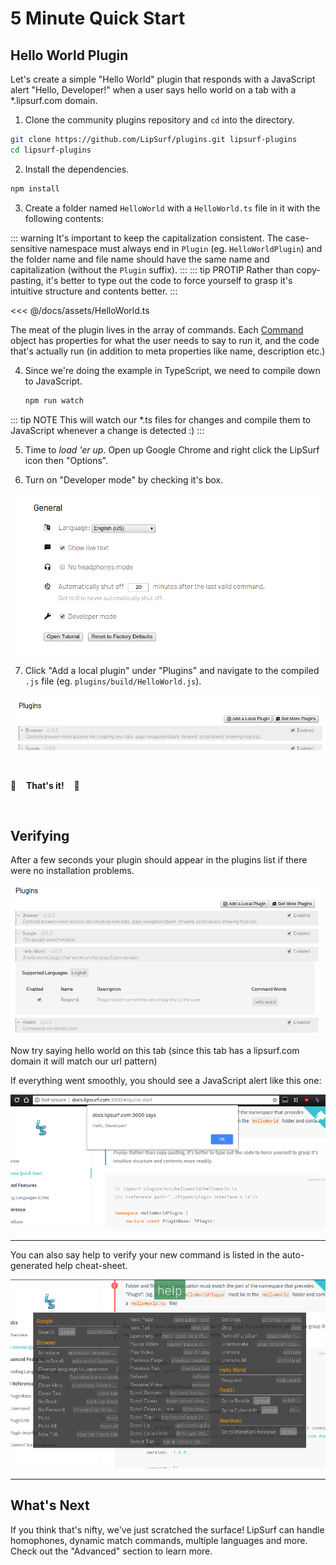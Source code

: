 # 5 Minute Quick Start

## Hello World Plugin

Let's create a simple "Hello World" plugin that responds with a JavaScript alert "Hello, Developer!" when a user says <span class="voice-cmd">hello world</span> on a tab with a *.lipsurf.com domain.

 1. Clone the community plugins repository and `cd` into the directory.

 ```sh
 git clone https://github.com/LipSurf/plugins.git lipsurf-plugins
 cd lipsurf-plugins
 ```

 2. Install the dependencies.

 ```sh
 npm install
 ```

 3. Create a folder named `HelloWorld` with a `HelloWorld.ts` file in it with the following contents:

::: warning
It's important to keep the capitalization consistent. The case-sensitive namespace must always end in `Plugin` (eg. `HelloWorldPlugin`) and
   the folder name and file name should have the same name and capitalization (without the `Plugin` suffix).
:::
::: tip PROTIP
Rather than copy-pasting, it's better to type out the code to force yourself to grasp it's intuitive structure and contents better.
:::

<<< @/docs/assets/HelloWorld.ts

  The meat of the plugin lives in the array of commands. Each [Command](/api-reference/command) object has properties for what the user needs to say to run it, and the code that's actually run (in addition to meta properties like name, description etc.)

 4. Since we're doing the example in TypeScript, we need to compile down to JavaScript.

    ```sh
    npm run watch
    ```

::: tip NOTE
This will watch our *.ts files for changes and compile them to JavaScript whenever a change is detected :)
:::

 5. Time to _load 'er up_. Open up Google Chrome and right click the LipSurf icon then "Options".

 6. Turn on "Developer mode" by checking it's box.

 ![Screenshot of developer mode setting](./assets/img/developer-mode.png)

 7. Click "Add a local plugin" under "Plugins" and navigate to the compiled `.js` file (eg. `plugins/build/HelloWorld.js`).

 ![Screenshot of the "Add a local plugin" button.](./assets/img/add-a-local-plugin.png)

<br>

:checkered_flag: &nbsp;&nbsp;  **That's it!**  &nbsp;&nbsp; :checkered_flag:

<br>

## Verifying

  After a few seconds your plugin should appear in the plugins list if there were no installation problems.

  ![Screenshot of the HelloWorld plugin in the list of plugins](./assets/img/local-plugin-added.png)

  Now try saying <span class="voice-cmd">hello world</span> on this tab (since this tab has a lipsurf.com domain it will match our url pattern)

  If everything went smoothly, you should see a JavaScript alert like this one:

  ![Screenshot of "Hello, Developer!" alert box](./assets/img/hello-world-alert.png)


---


  You can also say <span class="voice-cmd">help</span> to verify your new command is listed in the auto-generated help cheat-sheet.

  ![Screenshot of help cheat-sheet that now includes new "hello world" command](./assets/img/help-screen.png)

---

## What's Next
  If you think that's nifty, we've just scratched the surface! LipSurf can handle homophones, dynamic match commands, multiple languages and more.
  Check out the "Advanced" section to learn more.


